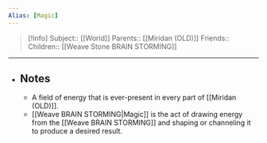 ```yaml
---
Alias: [Magic]
---
```

> [!Info]
> Subject:: [[World]]
> Parents:: [[Miridan (OLD)]]
> Friends:: 
> Children:: [[Weave Stone BRAIN STORMING]]
---
- ## Notes
	- A field of energy that is ever-present in every part of [[Miridan (OLD)]].
	- [[Weave BRAIN STORMING|Magic]] is the act of drawing energy from the [[Weave BRAIN STORMING]] and shaping or channeling it to produce a desired result. 